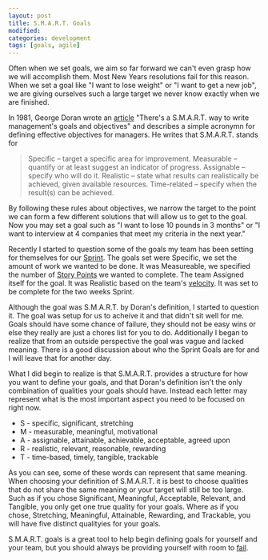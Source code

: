 ```yaml
---
layout: post
title: S.M.A.R.T. Goals
modified:
categories: development
tags: [goals, agile]
---
```


Often when we set goals, we aim so far forward we can't even grasp how we will accomplish them. Most New Years resolutions fail for this reason.  When we set a goal like "I want to lose weight" or "I want to get a new job", we are giving ourselves such a large target we never know exactly when we are finished.

In 1981, George Doran wrote an [article](http://community.mis.temple.edu/mis0855002fall2015/files/2015/10/S.M.A.R.T-Way-Management-Review.pdf) "There's a S.M.A.R.T. way to write management's goals and objectives" and describes a simple acronymn for defining effective objectives for managers. He writes that S.M.A.R.T. stands for

> Specific – target a specific area for improvement.
> Measurable – quantify or at least suggest an indicator of progress.
> Assignable – specify who will do it.
> Realistic – state what results can realistically be achieved, given available resources.
> Time-related – specify when the result(s) can be achieved.

By following these rules about objectives, we narrow the target to the point we can form a few different solutions that will allow us to get to the goal. Now you may set a goal such as "I want to lose 10 pounds in 3 months" or "I want to interview at 4 companies that meet my criteria in the next year."

Recently I started to question some of the goals my team has been setting for themselves for our [Sprint](https://en.wikipedia.org/wiki/Sprint_(software_development)). The goals set were Specific, we set the amount of work we wanted to be done. It was Measureable, we specified the number of [Story Points](https://en.wikipedia.org/wiki/Planning_poker) we wanted to complete. The team Assigned itself for the goal. It was Realistic based on the team's [velocity](https://en.wikipedia.org/wiki/Velocity_(software_development)). It was set to be complete for the two weeks Sprint. 

Although the goal was S.M.A.R.T. by Doran's definition, I started to question it. The goal was setup for us to acheive it and that didn't sit well for me. Goals should have some chance of failure, they should not be easy wins or else they really are just a chores list for you to do. Additionally I began to realize that from an outside perspective the goal was vague and lacked meaning. There is a good discussion about who the Sprint Goals are for and I will leave that for another day.

What I did begin to realize is that S.M.A.R.T. provides a structure for how you want to define your goals, and that Doran's definition isn't the only combination of qualities your goals should have. Instead each letter may represent what is the most important aspect you need to be focused on right now.

* S - specific, significant, stretching
* M - measurable, meaningful, motivational
* A - assignable, attainable, achievable, acceptable, agreed upon
* R - realistic, relevant, reasonable, rewarding
* T - time-based, timely, tangible, trackable

As you can see, some of these words can represent that same meaning. When choosing your definition of S.M.A.R.T. it is best to choose qualities that do not share the same meaning or your target will still be too large. Such as if you chose Significant, Meaningful, Acceptable, Relevant, and Tangible, you only get one true quality for your goals.  Where as if you chose, Stretching, Meaningful, Attainable, Rewarding, and Trackable, you will have five distinct qualityies for your goals.

S.M.A.R.T. goals is a great tool to help begin defining goals for yourself and your team, but you should always be providing yourself with room to [fail](http://www.maschall.com/development/2015/09/10/fail-fast.html).